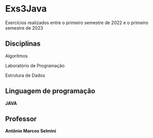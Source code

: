# Exs3Java

Exercícios realizados entre o primeiro semestre de 2022 e o primeiro semestre de 2023

## Disciplinas

 Algoritmos 
 
 Laboratório de Programação 
 
 Estrutura de Dados

 ## Linguagem de programação

 <b> JAVA

 ## Professor
 
 Antônio Marcos Selmini
